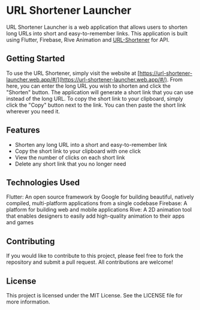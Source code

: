 # URL Shortener Launcher
URL Shortener Launcher is a web application that allows users to shorten long URLs into short and easy-to-remember links. This application is built using Flutter, Firebase, Rive Animation and [URL-Shortener](https://github.com/Tuanpluss02/URL-Shortener) for API.

## Getting Started
To use the URL Shortener, simply visit the website at [https://url-shortener-launcher.web.app/#/](https://url-shortener-launcher.web.app/#/). From here, you can enter the long URL you wish to shorten and click the "Shorten" button. The application will generate a short link that you can use instead of the long URL.
To copy the short link to your clipboard, simply click the "Copy" button next to the link. You can then paste the short link wherever you need it.

## Features
- Shorten any long URL into a short and easy-to-remember link
- Copy the short link to your clipboard with one click
- View the number of clicks on each short link
- Delete any short link that you no longer need

## Technologies Used
Flutter: An open source framework by Google for building beautiful, natively compiled, multi-platform applications from a single codebase
Firebase: A platform for building web and mobile applications
Rive: A 2D animation tool that enables designers to easily add high-quality animation to their apps and games

## Contributing
If you would like to contribute to this project, please feel free to fork the repository and submit a pull request. All contributions are welcome!

## License
This project is licensed under the MIT License. See the LICENSE file for more information.
